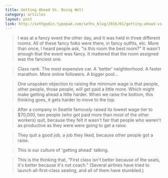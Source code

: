 ```yaml
---
title: Getting Ahead Vs. Doing Well
category: articles
layout: post
link: http://sethgodin.typepad.com/seths_blog/2016/01/getting-ahead-vs-doing-well.html
---
```


> I was at a fancy event the other day, and it was held in three different
> rooms. All of these fancy folks were there, in fancy outfits, etc. More than
> once, I heard people ask, "is this room the best room?" It wasn't enough that
> the event was fancy. It mattered that the room assigned was the fanciest one.

> Class rank. The most expensive car. A 'better' neighborhood. A faster
> marathon. More online followers. A bigger pool...

> One unspoken objection to raising the minimum wage is that people, other
> people, those people, will get paid a little more. Which might make getting
> ahead a little harder. When we raise the bottom, this thinking goes, it gets
> harder to move to the top.

> After a company in Seattle famously raised its lowest wage tier to $70,000,
> two people (who got paid more than most of the other workers) quit, because
> they felt it wasn't fair that people who weren't as productive as they were
> were going to get a raise.

> They quit a good job, a job they liked, because other people got a raise.

> This is our culture of 'getting ahead' talking.

> This is the thinking that, "First class isn't better because of the seats,
> it's better because it's not coach." (Several airlines have tried to launch
> all-first-class seating, and all of them have stumbled.)

